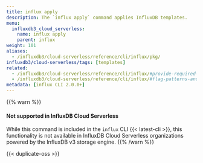 ```yaml
---
title: influx apply
description: The `influx apply` command applies InfluxDB templates.
menu:
  influxdb3_cloud_serverless:
    name: influx apply
    parent: influx
weight: 101
aliases:
  - /influxdb3/cloud-serverless/reference/cli/influx/pkg/
influxdb3/cloud-serverless/tags: [templates]
related:
  - /influxdb3/cloud-serverless/reference/cli/influx/#provide-required-authentication-credentials, influx CLI—Provide required authentication credentials
  - /influxdb3/cloud-serverless/reference/cli/influx/#flag-patterns-and-conventions, influx CLI—Flag patterns and conventions
metadata: [influx CLI 2.0.0+]
---
```


{{% warn %}}
#### Not supported in InfluxDB Cloud Serverless

While this command is included in the `influx` CLI {{< latest-cli >}}, this
functionality is not available in InfluxDB Cloud Serverless organizations
powered by the InfluxDB v3 storage engine.
{{% /warn %}}

{{< duplicate-oss >}}